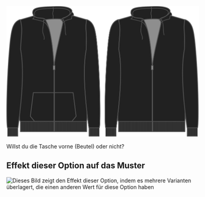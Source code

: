 ![Diese Option bestimmt, ob die Tasche vorne eingeschlossen werden soll oder nicht](./pocket.svg)

Willst du die Tasche vorne (Beutel) oder nicht?

## Effekt dieser Option auf das Muster

![Dieses Bild zeigt den Effekt dieser Option, indem es mehrere Varianten überlagert, die einen anderen Wert für diese Option haben](huey\_pocket\_sample.svg "Effekt dieser Option auf das Muster")
